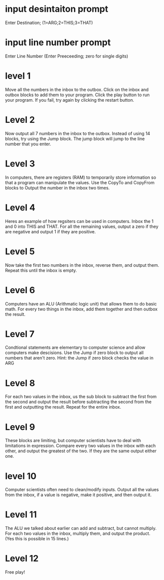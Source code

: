 # input desintaiton prompt
Enter Destination; 
(1=ARG;2=THIS;3=THAT)

# input line number prompt
Enter Line Number (Enter Preeceeding; 
zero for single digits)

# level 1
Move all the numbers in the inbox to the outbox. Click on the inbox and outbox blocks to add them to your program.
Click the play button to run your program. If you fail, try again by clicking the restart button. 

# Level 2
Now output all 7 numbers in the inbox to the outbox. Instead of using 14 blocks, try using the Jump block. 
The jump block will jump to the line number that you enter.

# Level 3
In computers, there are registers (RAM) to temporarily store information so that a program can manipulate 
the values. Use the CopyTo and CopyFrom blocks to Output the number in the inbox two times.

# Level 4
Heres an example of how regsiters can be used in computers. Inbox the 1 and 0 into THIS and THAT.
For all the remaining values, output a zero if they are negative and output 1 if they are positive.

# Level 5
Now take the first two numbers in the inbox, reverse them, and output them. 
Repeat this until the inbox is empty. 

# Level 6
Computers have an ALU (Arithmatic logic unit) that allows them to do basic math.
For every two things in the inbox, add them together and then outbox the result.

# Level 7
Condtional statements are elementary to computer science and allow computers make descisions. 
Use the Jump if zero block to output all numbers that aren't zero. Hint: the Jump if zero block checks the value in ARG

# Level 8
For each two values in the inbox, us the sub block to subtract the first from the second and output the result 
before subtracting the second from the first and outputting the result. Repeat for the entire inbox. 

# Level 9
These blocks are limiting, but computer scientists have to deal with limitations in expression. Compare
every two values in the inbox with each other, and output the greatest of the two. If they are the same 
output either one. 

# level 10
Computer scientists often need to clean/modify inputs. Output all the values from the inbox, if 
a value is negative, make it positive, and then output it. 

# Level 11
The ALU we talked about earlier can add and subtract, but cannot multiply. For each two values in the 
inbox, multiply them, and output the product. (Yes this is possible in 15 lines.)

# Level 12
Free play!